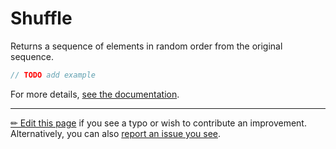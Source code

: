 # Shuffle

Returns a sequence of elements in random order from the original sequence.

```c# --destination-file ../code/Program.cs --region statements --project ../code/TryMoreLinq.csproj
// TODO add example
```

For more details, [see the documentation][doc].

---

[&#x270F; Edit this page][edit] if you see a typo or wish to contribute an
improvement. Alternatively, you can also [report an issue you see][issue].


[edit]: https://github.com/morelinq/try/edit/master/m/shuffle.md
[issue]: https://github.com/morelinq/try/issues/new?title=Shuffle
[doc]: https://morelinq.github.io/3.1/ref/api/html/Overload_MoreLinq_MoreEnumerable_Shuffle.htm
